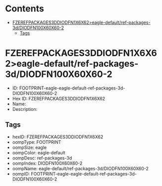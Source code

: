 



Contents
========

* [FZEREFPACKAGES3DDIODFN1X6X62>eagle-default/ref-packages-3d/DIODFN100X60X60-2](#fzerefpackages3ddiodfn1x6x62eagle-defaultref-packages-3ddiodfn100x60x60-2)
	* [Tags](#tags)

# FZEREFPACKAGES3DDIODFN1X6X62>eagle-default/ref-packages-3d/DIODFN100X60X60-2

- ID: FOOTPRINT-eagle-eagle-default-ref-packages-3d-DIODFN100X60X60-2
- Hex ID: FZEREFPACKAGES3DDIODFN1X6X62
- Name: 
- Description: 

## Tags

- hexID: FZEREFPACKAGES3DDIODFN1X6X62
- oompType: FOOTPRINT
- oompSize: eagle
- oompColor: eagle-default
- oompDesc: ref-packages-3d
- oompIndex: DIODFN100X60X60-2
- oompName: eagle-default/ref-packages-3d/DIODFN100X60X60-2
- oompID: FOOTPRINT-eagle-eagle-default-ref-packages-3d-DIODFN100X60X60-2
